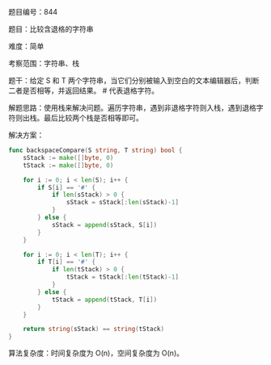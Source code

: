 题目编号：844

题目：比较含退格的字符串

难度：简单

考察范围：字符串、栈

题干：给定 S 和 T 两个字符串，当它们分别被输入到空白的文本编辑器后，判断二者是否相等，并返回结果。 # 代表退格字符。

解题思路：使用栈来解决问题。遍历字符串，遇到非退格字符则入栈，遇到退格字符则出栈。最后比较两个栈是否相等即可。

解决方案：

```go
func backspaceCompare(S string, T string) bool {
    sStack := make([]byte, 0)
    tStack := make([]byte, 0)

    for i := 0; i < len(S); i++ {
        if S[i] == '#' {
            if len(sStack) > 0 {
                sStack = sStack[:len(sStack)-1]
            }
        } else {
            sStack = append(sStack, S[i])
        }
    }

    for i := 0; i < len(T); i++ {
        if T[i] == '#' {
            if len(tStack) > 0 {
                tStack = tStack[:len(tStack)-1]
            }
        } else {
            tStack = append(tStack, T[i])
        }
    }

    return string(sStack) == string(tStack)
}
```

算法复杂度：时间复杂度为 O(n)，空间复杂度为 O(n)。